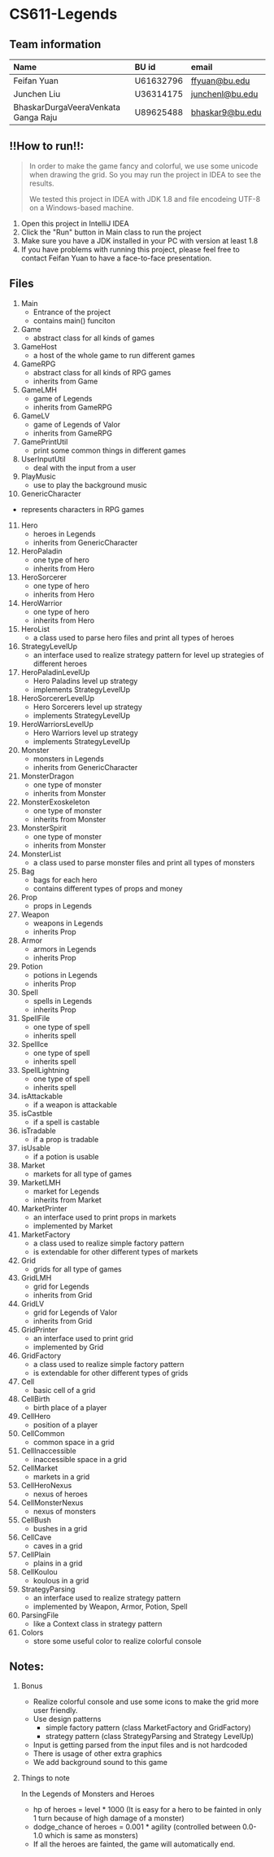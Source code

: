 # CS611-Legends

Team information
-------------------------------------------------------------------------------------------------

| Name | BU id | email|
| :--- | :--- | :--- |
| Feifan Yuan| U61632796   | ffyuan@bu.edu |
| Junchen Liu                         | U36314175 | junchenl@bu.edu |
| BhaskarDurgaVeeraVenkata Ganga Raju | U89625488   | bhaskar9@bu.edu |

!!How to run!!:
-------------------------------------------------------------------------------------------------
> In order to make the game fancy and colorful, we use some unicode when drawing the grid. So you may run the project in IDEA to see the results.
> 
> We tested this project in IDEA with JDK 1.8 and file encodeing UTF-8 on a Windows-based machine.

1. Open this project in IntelliJ IDEA
2. Click the "Run" button in Main class to run the project
3. Make sure you have a JDK installed in your PC with version at least 1.8
4. If you have problems with running this project, please feel free to contact Feifan Yuan to have a face-to-face presentation.

Files
-------------------------------------------------------------------------------------------------

1. Main
   * Entrance of the project
   * contains main() funciton
2. Game
   * abstract class for all kinds of games
3. GameHost
   * a host of the whole game to run different games
4. GameRPG
   * abstract class for all kinds of RPG games
   * inherits from Game
5. GameLMH
   * game of Legends
   * inherits from GameRPG
6. GameLV
   * game of Legends of Valor
   * inherits from GameRPG
7. GamePrintUtil
   * print some common things in different games
8. UserInputUtil
   * deal with the input from a user
9. PlayMusic
   * use to play the background music
10. GenericCharacter
   * represents characters in RPG games
11. Hero
    * heroes in Legends
    * inherits from GenericCharacter
12. HeroPaladin
    * one type of hero 
    * inherits from Hero
13. HeroSorcerer
    * one type of hero 
    * inherits from Hero
14. HeroWarrior
    * one type of hero
    * inherits from Hero
15. HeroList
    * a class used to parse hero files and print all types of heroes
16. StrategyLevelUp
    * an interface used to realize strategy pattern for level up strategies of different heroes
17. HeroPaladinLevelUp
    * Hero Paladins level up strategy
    * implements StrategyLevelUp
18. HeroSorcererLevelUp
    * Hero Sorcerers level up strategy
    * implements StrategyLevelUp
19. HeroWarriorsLevelUp
    * Hero Warriors level up strategy
    * implements StrategyLevelUp
20. Monster
    * monsters in Legends
    * inherits from GenericCharacter
21. MonsterDragon
    * one type of monster 
    * inherits from Monster
22. MonsterExoskeleton
    * one type of monster
    * inherits from Monster
23. MonsterSpirit
    * one type of monster
    * inherits from Monster
24. MonsterList
    * a class used to parse monster files and print all types of monsters
25. Bag
    * bags for each hero
    * contains different types of props and money
26. Prop
    * props in Legends
27. Weapon
    * weapons in Legends
    * inherits Prop
28. Armor
    * armors in Legends
    * inherits Prop
29. Potion
    * potions in Legends
    * inherits Prop
30. Spell
    * spells in Legends
    * inherits Prop
31. SpellFile
    * one type of spell
    * inherits spell
32. SpellIce
    * one type of spell
    * inherits spell
33. SpellLightning
    * one type of spell
    * inherits spell
34. isAttackable
    * if a weapon is attackable
35. isCastble
    * if a spell is castable
36. isTradable
    * if a prop is tradable
37. isUsable
    * if a potion is usable
38. Market
    * markets for all type of games
39. MarketLMH
    * market for Legends
    * inherits from Market
40. MarketPrinter
    * an interface used to print props in markets
    * implemented by Market
41. MarketFactory
    * a class used to realize simple factory pattern
    * is extendable for other different types of markets
42. Grid
    * grids for all type of games
43. GridLMH
    * grid for Legends
    * inherits from Grid
44. GridLV
    * grid for Legends of Valor
    * inherits from Grid
45. GridPrinter
    * an interface used to print grid 
    * implemented by Grid
46. GridFactory
    * a class used to realize simple factory pattern
    * is extendable for other different types of grids
47. Cell
    * basic cell of a grid
48. CellBirth
    * birth place of a player
49. CellHero
    * position of a player
50. CellCommon
    * common space in a grid
51. CellInaccessible
    * inaccessible space in a grid
52. CellMarket
    * markets in a grid
53. CellHeroNexus
    * nexus of heroes
54. CellMonsterNexus
    * nexus of monsters
55. CellBush
    * bushes in a grid
56. CellCave
    * caves in a grid
57. CellPlain
    * plains in a grid
58. CellKoulou
    * koulous in a grid
59. StrategyParsing
    * an interface used to realize strategy pattern
    * implemented by Weapon, Armor, Potion, Spell
60. ParsingFile
    * like a Context class in strategy pattern
61. Colors
    * store some useful color to realize colorful console

Notes:
-------------------------------------------------------------------------------------------------

1. Bonus
   * Realize colorful console and use some icons to make the grid more user friendly.
   * Use design patterns
     * simple factory pattern (class MarketFactory and GridFactory) 
     * strategy pattern (class StrategyParsing and Strategy LevelUp)
   * Input is getting parsed from the input files and is not hardcoded
   * There is usage of other extra graphics
   * We add background sound to this game

2. Things to note

   In the Legends of Monsters and Heroes
   
   * hp of heroes = level * 1000 (It is easy for a hero to be fainted in only 1 turn because of high damage of a monster)
   * dodge_chance of heroes = 0.001 * agility (controlled between 0.0-1.0 which is same as monsters)
   * If all the heroes are fainted, the game will automatically end.
